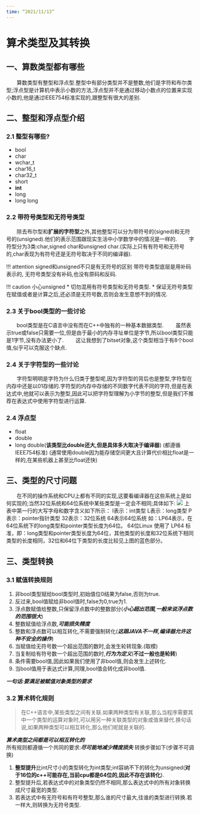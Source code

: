 ```yaml
---
time: “2021/11/13”
---
```


<!-- @import "[TOC]" {cmd="toc" depthFrom=1 depthTo=6 orderedList=false} -->

# 算术类型及其转换

## 一、算数类型都有哪些
&emsp;&emsp;算数类型有整型和浮点型.整型中有部分类型并不是整数,他们是字符和布尔类型;浮点型是计算机中表示小数的方法,浮点型并不是通过移动小数点的位置来实现小数的,他是通过IEEE754标准实现的,跟整型有很大的差别.

## 二、整型和浮点型介绍

### 2.1 整型有哪些?
* bool
* char
* wchar_t
* char16_t
* char32_t
* short
* **int**
* long
* long long

### 2.2 带符号类型和无符号类型  
&emsp;&emsp;除去布尔型和**扩展的字符型**之外,其他整型可以分为带符号的(signed)和无符号的(unsigned).他们的表示范围跟现实生活中小学数学中的情况是一样的.
&emsp;&emsp;字符型分为3类:char,signed char和unsigned char.(实际上只有有符号和无符号的,char表现为有符号还是无符号取决于不同的编译器).

!!! attention  signed和unsigned不只是有无符号的区别
    带符号类型底层是用补码表示的, 无符号类型没有补码,也没有原码和反码.

!!! caution  小心unsigned
    * 切勿混用有符号类型和无符号类型.
    * 保证无符号类型在赋值或者是计算之后,还必须是无符号数,否则会发生意想不到的情况.

### 2.3 关于bool类型的一些讨论
&emsp;&emsp;bool类型是在C语言中没有而在C++中独有的一种基本数据类型.
&emsp;&emsp;虽然表示true或false只需要一位,但是由于最小的内存寻址单位是字节,所以bool类型只能是1字节,没有办法更小了.
&emsp;&emsp;这让我想到了bitset对象,这个类型相当于有8个bool值,似乎可以克服这个缺点.

### 2.4 关于字符型的一些讨论
&emsp;&emsp;字符型明明是字符为什么归类于整型呢,因为字符型的背后也是整型,字符型在内存中还是以01存储的.字符型的内存中存储的不同数字代表不同的字符,但是在表达式中,他就可以表示为整型,因此可以把字符型理解为小字节的整型,但是我们不推荐在表达式中使用字符型进行运算.

### 2.4 浮点型
* float
* double
* long double(**该类型比double还大,但是具体多大取决于编译器**)
  (都遵循IEEE754标准)
  (通常使用double因为能存储空间更大且计算代价相比float是一样的,在某些机器上甚至比float还快)

## 三、类型的尺寸问题
&emsp;&emsp;在不同的操作系统和CPU上都有不同的实现,这要看编译器在这些系统上是如何实现的;当然32位系统和64位系统中某些类型是一定会不相同;具体如下:
![](https://img-blog.csdn.net/20130913163641750?watermark/2/text/aHR0cDovL2Jsb2cuY3Nkbi5uZXQvU2t5X3Fpbmc=/font/5a6L5L2T/fontsize/400/fill/I0JBQkFCMA==/dissolve/70/gravity/Center)
上表中第一行的大写字母和数字含义如下所示：
I表示：int类型
L表示：long类型
P表示：pointer指针类型
32表示：32位系统
64表示64位系统
如：LP64表示，在64位系统下的long类型和pointer类型长度为64位。
64位Linux 使用了 LP64 标准，即：long类型和pointer类型长度为64位，其他类型的长度和32位系统下相同类型的长度相同，32位和64位下类型的长度比较见上图的蓝色部分。

## 三、类型转换
###  3.1 赋值转换规则
1. 非bool类型赋给bool类型时,初始值位0结果为false,否则为true.
2. 反过来,bool值赋给非bool值时,false为0,true为1.
3. 浮点数赋值给整数,只保留浮点数中的整数部分(***小心超出范围,一般来说浮点数的范围很大***)
4. 整数赋值给浮点数,***可能损失精度***
5. 整数和浮点数可以相互转化,不需要强制转化(***这跟JAVA不一样,编译器允许这种不安全的操作***)
6. 当赋值给无符号数一个超出范围的数时,会发生轮转现象.(取模)
7. 当复制给有符号数一个超出范围的数时,***行为为定义***(**不过一般也是轮转**)
8. 条件需要bool值,因此如果我们使用了非bool值,则会发生上述转化.
9. 当bool值用于表达式计算,同理,bool值会转化成非bool值.

***一句话:要满足被赋值对象类型的要求***

### 3.2 算术转化规则
>在C++语言中,某些类型之间有关联.如果两种类型有关联,那么当程序需要其中一个类型的运算对象时,可以用另一种关联类型的对象或值来替代.换句话说,如果两种类型可以相互转化,那么他们呢就是关联的.

***算术类型之间都是可以相互转化的***    
所有规则都遵循一个共同的要求:***尽可能地减少精度损失***
转换步骤如下(步骤不可调换)
1. **整型提升**比int尺寸小的类型转化为int类型;int容纳不下的转化为unsigned(**对于16位的c++可能存在,当前cpu都是64位的,因此不存在该转化**).
2. 整型提升后,若表达式中的对象类型仍然不相同,那么表达式中的所有对象转换成尺寸最宽的类型.
3. 若表达式中有无符号和有符号整型,那么谁的尺寸最大,往谁的类型进行转换.若一样大,则转换为无符号类型.



